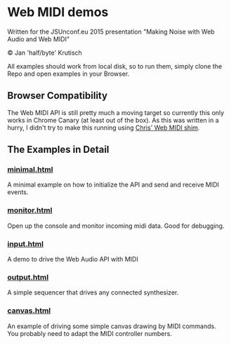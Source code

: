# Web MIDI demos

Written for the JSUnconf.eu 2015 presentation "Making Noise with Web Audio and Web MIDI"

&copy; Jan 'half/byte' Krutisch

All examples should work from local disk, so to run them, simply clone the Repo and open examples in your Browser.

## Browser Compatibility

The Web MIDI API is still pretty much a moving target so currently this only works in Chrome Canary (at least out of the box). As this was written in a hurry, I didn't try to make this running using [Chris' Web MIDI shim](https://github.com/cwilso/WebMIDIAPIShim).

## The Examples in Detail

### [minimal.html](minimal.html)

A minimal example on how to initialize the API and send and receive MIDI events.

### [monitor.html](monitor.html)

Open up the console and monitor incoming midi data. Good for debugging.

### [input.html](input.html)

A demo to drive the Web Audio API with MIDI

### [output.html](output.html)

A simple sequencer that drives any connected synthesizer.

### [canvas.html](canvas.html)

An example of driving some simple canvas drawing by MIDI commands. You probably need to adapt the MIDI controller numbers.
